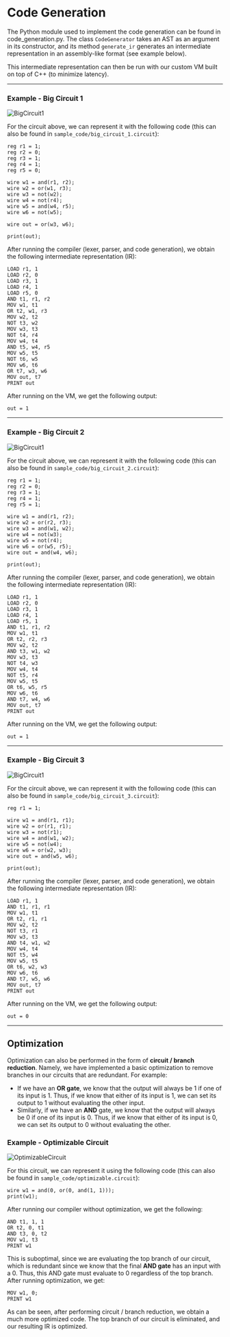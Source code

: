 # Code Generation

The Python module used to implement the code generation can be found in code_generation.py. The class `CodeGenerator` takes an AST as an argument in its constructor, and its method `generate_ir` generates an intermediate representation in an assembly-like format (see example below).

This intermediate representation can then be run with our custom VM built on top of C++ (to minimize latency).

---

### Example - Big Circuit 1

![BigCircuit1](../docs/big_circuit_1.png "Big Circuit 1")

For the circuit above, we can represent it with the following code (this can also be found in `sample_code/big_circuit_1.circuit`):

```
reg r1 = 1;
reg r2 = 0;
reg r3 = 1;
reg r4 = 1;
reg r5 = 0;

wire w1 = and(r1, r2);
wire w2 = or(w1, r3);
wire w3 = not(w2);
wire w4 = not(r4);
wire w5 = and(w4, r5);
wire w6 = not(w5);

wire out = or(w3, w6);

print(out);
```

After running the compiler (lexer, parser, and code generation), we obtain the following intermediate representation (IR):

```
LOAD r1, 1
LOAD r2, 0
LOAD r3, 1
LOAD r4, 1
LOAD r5, 0
AND t1, r1, r2
MOV w1, t1
OR t2, w1, r3
MOV w2, t2
NOT t3, w2
MOV w3, t3
NOT t4, r4
MOV w4, t4
AND t5, w4, r5
MOV w5, t5
NOT t6, w5
MOV w6, t6
OR t7, w3, w6
MOV out, t7
PRINT out
```

After running on the VM, we get the following output:

```
out = 1
```

---

### Example - Big Circuit 2

![BigCircuit1](../docs/big_circuit_2.png "Big Circuit 2")

For the circuit above, we can represent it with the following code (this can also be found in `sample_code/big_circuit_2.circuit`):

```
reg r1 = 1;
reg r2 = 0;
reg r3 = 1;
reg r4 = 1;
reg r5 = 1;

wire w1 = and(r1, r2);
wire w2 = or(r2, r3);
wire w3 = and(w1, w2);
wire w4 = not(w3);
wire w5 = not(r4);
wire w6 = or(w5, r5);
wire out = and(w4, w6);

print(out);
```

After running the compiler (lexer, parser, and code generation), we obtain the following intermediate representation (IR):

```
LOAD r1, 1
LOAD r2, 0
LOAD r3, 1
LOAD r4, 1
LOAD r5, 1
AND t1, r1, r2
MOV w1, t1
OR t2, r2, r3
MOV w2, t2
AND t3, w1, w2
MOV w3, t3
NOT t4, w3
MOV w4, t4
NOT t5, r4
MOV w5, t5
OR t6, w5, r5
MOV w6, t6
AND t7, w4, w6
MOV out, t7
PRINT out
```

After running on the VM, we get the following output:

```
out = 1
```

---

### Example - Big Circuit 3

![BigCircuit1](../docs/big_circuit_3.png "Big Circuit 3")

For the circuit above, we can represent it with the following code (this can also be found in `sample_code/big_circuit_3.circuit`):

```
reg r1 = 1;

wire w1 = and(r1, r1);
wire w2 = or(r1, r1);
wire w3 = not(r1);
wire w4 = and(w1, w2);
wire w5 = not(w4);
wire w6 = or(w2, w3);
wire out = and(w5, w6);

print(out);
```

After running the compiler (lexer, parser, and code generation), we obtain the following intermediate representation (IR):

```
LOAD r1, 1
AND t1, r1, r1
MOV w1, t1
OR t2, r1, r1
MOV w2, t2
NOT t3, r1
MOV w3, t3
AND t4, w1, w2
MOV w4, t4
NOT t5, w4
MOV w5, t5
OR t6, w2, w3
MOV w6, t6
AND t7, w5, w6
MOV out, t7
PRINT out
```

After running on the VM, we get the following output:

```
out = 0
```

---

## Optimization

Optimization can also be performed in the form of **circuit / branch reduction**. Namely, we have implemented a basic optimization to remove branches in our circuits that are redundant. For example:

-   If we have an **OR gate**, we know that the output will always be 1 if one of its input is 1. Thus, if we know that either of its input is 1, we can set its output to 1 without evaluating the other input.
-   Similarly, if we have an **AND** gate, we know that the output will always be 0 if one of its input is 0. Thus, if we know that either of its input is 0, we can set its output to 0 without evaluating the other.

### Example - Optimizable Circuit

![OptimizableCircuit](../docs/optimizable_circuit.png "Optimizable Circuit")

For this circuit, we can represent it using the following code (this can also be found in `sample_code/optimizable.circuit`):

```
wire w1 = and(0, or(0, and(1, 1)));
print(w1);
```

After running our compiler without optimization, we get the following:

```
AND t1, 1, 1
OR t2, 0, t1
AND t3, 0, t2
MOV w1, t3
PRINT w1
```

This is suboptimal, since we are evaluating the top branch of our circuit, which is redundant since we know that the final **AND gate** has an input with a 0. Thus, this AND gate must evaluate to 0 regardless of the top branch. After running optimization, we get:

```
MOV w1, 0;
PRINT w1
```

As can be seen, after performing circuit / branch reduction, we obtain a much more optimized code. The top branch of our circuit is eliminated, and our resulting IR is optimized.
